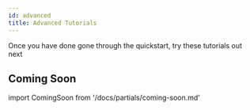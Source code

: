 ```yaml
---
id: advanced
title: Advanced Tutorials
---
```


Once you have done gone through the quickstart, try these tutorials out next

## Coming Soon

import ComingSoon from '/docs/partials/coming-soon.md'

<ComingSoon/>